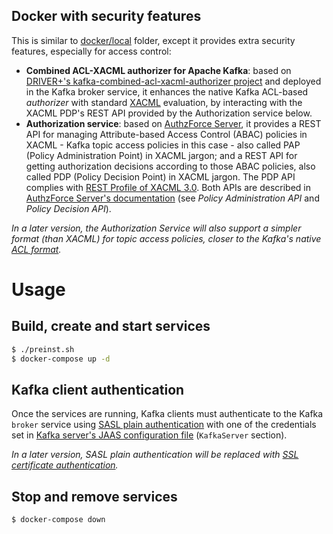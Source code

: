 ## Docker with security features

This is similar to [docker/local](../local) folder, except it provides extra security features, especially for access control:
* **Combined ACL-XACML authorizer for Apache Kafka**: based on [DRIVER+'s kafka-combined-acl-xacml-authorizer project](https://github.com/DRIVER-EU/kafka-combined-acl-xacml-authorizer) and deployed in the Kafka broker service, it enhances the native Kafka ACL-based *authorizer* with standard [XACML](http://docs.oasis-open.org/xacml/3.0/xacml-3.0-core-spec-os-en.html) evaluation, by interacting with the XACML PDP's REST API provided by the Authorization service below. 
* **Authorization service**: based on [AuthzForce Server](https://github.com/authzforce/server), it provides a REST API for managing Attribute-based Access Control (ABAC) policies in XACML - Kafka topic access policies in this case - also called PAP (Policy Administration Point) in XACML jargon; and a REST API for getting authorization decisions according to those ABAC policies, also called PDP (Policy Decision Point) in XACML jargon. The PDP API complies with [REST Profile of XACML 3.0](http://docs.oasis-open.org/xacml/xacml-rest/v1.0/xacml-rest-v1.0.html). Both APIs are described in [AuthzForce Server's documentation](https://authzforce-ce-fiware.readthedocs.io/en/latest/UserAndProgrammersGuide.html#policy-administration-api) (see *Policy Administration API* and *Policy Decision API*).

*In a later version, the Authorization Service will also support a simpler format (than XACML) for topic access policies, closer to the Kafka's native [ACL format](https://cwiki.apache.org/confluence/display/KAFKA/KIP-11+-+Authorization+Interface#KIP-11-AuthorizationInterface-Acl).*

# Usage

## Build, create and start services

```sh
$ ./preinst.sh
$ docker-compose up -d
```

## Kafka client authentication
Once the services are running, Kafka clients must authenticate to the Kafka `broker` service using [SASL plain authentication](https://kafka.apache.org/documentation/#security_jaas_client) with one of the credentials set in [Kafka server's JAAS configuration file](kafka/config/server_jaas.conf) (`KafkaServer` section).

*In a later version, SASL plain authentication will be replaced with [SSL certificate authentication](https://kafka.apache.org/documentation/#security_ssl).*

## Stop and remove services 

```sh
$ docker-compose down
```
